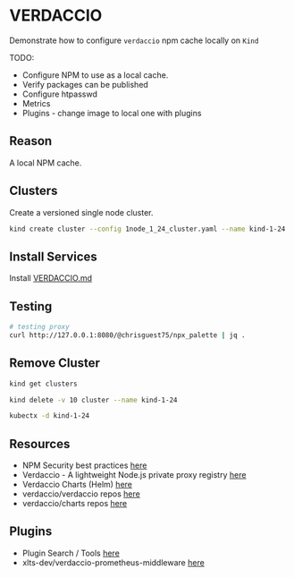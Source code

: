 # VERDACCIO

Demonstrate how to configure `verdaccio` npm cache locally on `Kind`  

TODO:

* Configure NPM to use as a local cache.
* Verify packages can be published
* Configure htpasswd
* Metrics
* Plugins - change image to local one with plugins

## Reason

A local NPM cache.  

## Clusters

Create a versioned single node cluster.  

```sh
kind create cluster --config 1node_1_24_cluster.yaml --name kind-1-24
```

## Install Services

Install [VERDACCIO.md](./VERDACCIO.md)  

## Testing

```sh
# testing proxy
curl http://127.0.0.1:8080/@chrisguest75/npx_palette | jq . 
```

## Remove Cluster

```sh
kind get clusters   

kind delete -v 10 cluster --name kind-1-24

kubectx -d kind-1-24
```

## Resources

* NPM Security best practices [here](https://cheatsheetseries.owasp.org/cheatsheets/NPM_Security_Cheat_Sheet.html)  
* Verdaccio - A lightweight Node.js private proxy registry [here](https://verdaccio.org/)
* Verdaccio Charts (Helm) [here](https://charts.verdaccio.org/)
* verdaccio/verdaccio repos [here](https://github.com/verdaccio/verdaccio)
* verdaccio/charts repos [here](https://github.com/verdaccio/charts)

## Plugins

* Plugin Search / Tools [here](https://verdaccio.org/dev/plugins-search/)
* xlts-dev/verdaccio-prometheus-middleware [here](https://github.com/xlts-dev/verdaccio-prometheus-middleware)  
